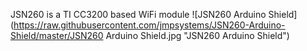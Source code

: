 JSN260 is a TI CC3200 based WiFi module
![JSN260 Arduino Shield](https://raw.githubusercontent.com/jmpsystems/JSN260-Arduino-Shield/master/JSN260 Arduino Shield.jpg "JSN260 Arduino Shield")
